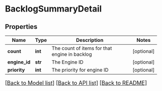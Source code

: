 # BacklogSummaryDetail

## Properties
Name | Type | Description | Notes
------------ | ------------- | ------------- | -------------
**count** | **int** | The count of items for that engine in backlog | [optional] 
**engine_id** | **str** | The Engine ID | [optional] 
**priority** | **int** | The priority for engine ID | [optional] 

[[Back to Model list]](../README.md#documentation-for-models) [[Back to API list]](../README.md#documentation-for-api-endpoints) [[Back to README]](../README.md)

<style>
     p, ul, ol, li { font-size: 18px !important;}
</style>


